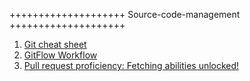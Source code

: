
++++++++++++++++++++ Source-code-management ++++++++++++++++++++ 

1. [Git cheat sheet](https://about.gitlab.com/images/press/git-cheat-sheet.pdf)
2. [GitFlow Workflow](https://www.atlassian.com/git/tutorials/comparing-workflows/gitflow-workflow)
3. [Pull request proficiency: Fetching abilities unlocked!](https://www.atlassian.com/git/articles/pull-request-proficiency-fetching-abilities-unlocked)
